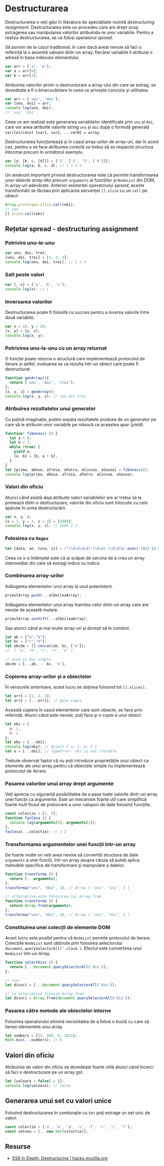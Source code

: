 # Destructurarea

Destructurarea o veți găsi în literatura de specialitate numită *destructuring assignment*. Destructurarea este un procedeu care are drept scop extragerea sau manipularea valorilor atribuindu-le unor variabile. Pentru a realiza destructurarea, se va folosi operatorul *spread*.

Să pornim de la cazul tradițional, în care dacă aveai nevoie să faci o referință la o anumită valoare dintr-un array, fiecărei variabile îi atribuiai o adresă în baza indexului elementului.

```javascript
var arr = ['a', 'b'];
var a = arr[0];
var b = arr[1];
```

Atribuirea valorilor printr-o destructurare a array-ului din care se extrag, se dovedește a fi o binecuvântare în ceea ce privește concizia și utilitatea.

```javascript
var arr = ['unu', 'doi'];
var [unu, doi] = arr;
console.log(unu, doi);
// 'unu' 'doi'
```

Ceea ce am realizat este generarea variabilelor identificate prin `unu` și `doi`, care vor avea atribuite valorile string `unu` și `doi` după o formulă generală `var/let/const [var1, var2, ...varN] = array`.

Destructurarea funcționează și în cazul array-urilor de array-uri, dar în acest caz, pentru a se face atribuirea corectă va trebui să se respecte structura întocmai precum în următorul exemplu.

```javascript
var [a, [b, c, [d]]] = ['1', ['2', '3', ['4']]];
console.log(a, b, c, d); // 1 2 3 4
```

Un amănunt important privind destructurarea este că permite transformarea unor obiecte *array-like* precum `arguments` al funcțiilor și `NodeList` din DOM, în array-uri adevărate. Anterior existenței operatorului *spread*, aceste transformări se făceau prin aplicarea secvenței `[].slice` cu un `call` pe obiect:

```javascript
Array.prototype.slice.call(obi);
// sau
[].slice.call(obi)
```

## Rețetar spread - destructuring assignment

### Potrivire *unu-la-unu*

```javascript
var unu, doi, trei;
[unu, doi, trei] = [1, 2, 3];
console.log(unu, doi, trei); // 1 2 3
```

### Salt peste valori

```javascript
var [,,x] = ['a', 'b', 'c'];
console.log(x); // c
```

### Inversarea valorilor

Destructurarea poate fi folosită cu succes pentru a inversa valorile între două variabile.

```javascript
var x = 10, y = 20;
[x, y] = [y, x];
console.log(x, y);
```

### Potrivirea unu-la-unu cu un array returnat

O funcție poate returna o structură care implementează protocolul de iterare și astfel, evaluarea sa va rezulta într-un obiect care poate fi destructurat.

```javascript
function genArray(){
  return ['unu', 'doi', 'trei'];
};
[x, y, z] = genArray();
console.log(x, y, z); // unu doi trei
```

### Atribuirea rezultatelor unui generator

Cu puțină imaginație, putem expata rezultatele produse de un generator pe care să le atribuim unor variabile pe măsură ce aceastea apar (*yield*).

```javascript
function* fibonacci () {
  let a = 0;
  let b = 1;
  while (true) {
    yield a;
    [a, b] = [b, a + b];
  }
}
let [prima, aDoua, aTreia, aPatra, aCincea, aSasea] = fibonacci();
console.log(prima, aDoua, aTreia, aPatra, aCincea, aSasea);
```

### Valori din oficiu

Atunci când există deja atribuite valori variabilelor are ar trebui să le primează dintr-o destructurare, valorile din oficiu sunt înlocuite cu cele apărute în urma destructurării.

```javascript
var x, y, z;
[x = 1, y = 2, z = 3] = [1000];
console.log(x, y, z); // 1000 2 3
```

### Folosirea cu `Regex`

```javascript
let [data, an, luna, zi] = /^(\d\d\d\d)-(\d\d)-(\d\d)$/.exec('1912-12-3');
```

Ceea ce s-a întâmplat este că ai scăpat de sarcina de a crea un array intermediar din care să extragi indice cu indice.

### Combinarea array-urilor

Adăugarea elementelor unui array la unul preexistent.

```javascript
primulArray.push(...alDoileaArray);
```

Adăugarea elementelor unui array înaintea celor dintr-un array care are nevoie de această mutare.

```javascript
primulArray.unshift(...alDoileaArray);
```

Sau atunci când ai mai multe array-uri și dorești să le combini.

```javascript
let ab = ["a","b"];
let bc = ["c","d"];
let abcde = [].concat(ab, bc, ["e"]);
//  [ "a", "b", "c", "d", "e" ]

// acum și mai simplu
abcde = [...ab, ...bc, 'e'];
```

### Copierea array-urilor și a obiectelor

În versiunile anterioare, acest lucru se obținea folosind tot `[].slice()`.

```javascript
let arr1 = [1, 2, 3];
let arr2 = [...arr1]; // gata copia
```

Această copiere în cazul elementelor care sunt obiecte, se face prin referință.
Atunci când este nevoie, poți face și o copie a unui obiect.

```javascript
let obi = {
  a: 1,
  b: 2
};
let oby = {...obi};
console.log(oby); // Object { a: 1, b: 2 }
let o = [...obi]; // TypeError: obi is not iterable
```

Trebuie observat faptul că nu poți introduce proprietățile unui obiect ca elemente ale unui array pentru că obiectele simple nu implementează protocolul de iterare.

### Pasarea valorilor unui array drept argumente

Veți aprecia cu siguranță posibilitatea de a pasa toate valorile dintr-un array unei funcții ca argumente. Este un mecanism foarte util care simplifică foarte mult fluxul de prelucrare a unor calupuri de date folosind funcțiile.

```javascript
const colectie = [1, 2];
function facCeva () {
  console.log(arguments[0], arguments[1]);
};
facCeva(...colectie); // 1 2
```

### Transformarea argumentelor unei funcții într-un array

De foarte multe ori veți avea nevoie să convertiți structura de date `arguments` a unei funcții, într-un array asupra căruia să puteți aplica metodele specifice de transformare și manipulare a datelor.

```javascript
function transforma () {
  return [...arguments];
};
transforma("unu", "doi", 3); // Array [ "unu", "doi", 3 ]

// alternativa este folosirea lui Array.from
function transforma () {
  return Array.from(arguments);
};
transforma("unu", "doi", 3); // Array [ "unu", "doi", 3 ]
```

### Constituirea unei colecții de elemente DOM

Acest lucru este posibil pentru că `NodeList` permite protocolul de iterare. Colecțiile `NodeList` sunt obținute prin folosirea selectorului `document.querySelectorAll('.clasă')`. Efectul este convertirea unui `NodeList` într-un Array.

```javascript
function colectDivs () {
  return [...document.querySelectorAll('div')];
};

// sau:
let divuri = [...document.querySelectorAll('div')];

// ca alternativă folosim Array.from
let divuri = Array.from(document.querySelectorAll('div'));
```

### Pasarea către metode ale obiectelor interne

Folosirea operatorului elimină necesitatea de a folosi o buclă cu care să iterezi elementele unui array.

```javascript
let numbers = [23, 400, 6, 1021];
Math.min(...numbers); // 6
```

## Valori din oficiu

Atribuirea de valori din oficiu se dovedește foarte utilă atunci când încerci să faci o destructurare pe un array gol.

```javascript
let [valoare = false] = [];
console.log(valoare); // false
```

## Generarea unui set cu valori unice

Folosind destructurarea în combinație cu `Set` poți extrage un set unic de valori.

```javascript
const colectie = ['a', 'a', 'a', 'c', 'f', 'r', 'r', 'f'];
const setnou = [...new Set(colectie)];
```

## Resurse

- [ES6 In Depth: Destructuring | hacks.mozilla.org](https://hacks.mozilla.org/2015/05/es6-in-depth-destructuring/)
